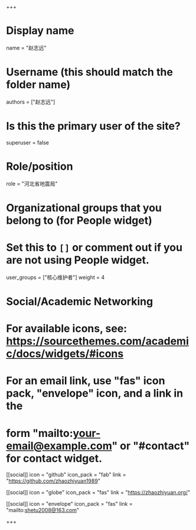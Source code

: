 +++
# Display name
name = "赵志远"

# Username (this should match the folder name)
authors = ["赵志远"]

# Is this the primary user of the site?
superuser = false

# Role/position
role = "河北省地震局"

# Organizational groups that you belong to (for People widget)
#   Set this to `[]` or comment out if you are not using People widget.
user_groups = ["核心维护者"]
weight = 4

# Social/Academic Networking
# For available icons, see: https://sourcethemes.com/academic/docs/widgets/#icons
#   For an email link, use "fas" icon pack, "envelope" icon, and a link in the
#   form "mailto:your-email@example.com" or "#contact" for contact widget.

[[social]]
  icon = "github"
  icon_pack = "fab"
  link = "https://github.com/zhaozhiyuan1989"

[[social]]
  icon = "globe"
  icon_pack = "fas"
  link = "https://zhaozhiyuan.org/"

[[social]]
  icon = "envelope"
  icon_pack = "fas"
  link = "mailto:shetu2008@163.com"

+++
